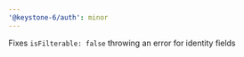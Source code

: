 ```yaml
---
'@keystone-6/auth': minor
---
```


Fixes `isFilterable: false` throwing an error for identity fields
